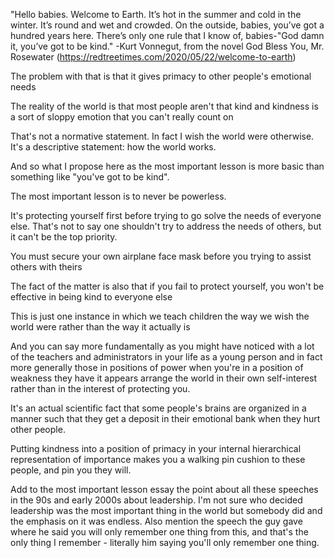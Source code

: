 
"Hello babies. Welcome to Earth. It’s hot in the summer and cold in the winter. It’s round and wet and crowded. On the outside, babies, you’ve got a hundred years here. There’s only one rule that I know of, babies-"God damn it, you’ve got to be kind."
-Kurt Vonnegut, from the novel God Bless You, Mr. Rosewater (https://redtreetimes.com/2020/05/22/welcome-to-earth)

The problem with that is that it gives primacy to other people's emotional needs

The reality of the world is that most people aren't that kind and kindness is a sort of sloppy emotion that you can't really count on

That's not a normative statement. In fact I wish the world were otherwise.
It's a descriptive statement: how the world works.

And so what I propose here as the most important lesson is more basic than something like "you've got to be kind".

The most important lesson is to never be powerless.

It's protecting yourself first before trying to go solve the needs of everyone else.
That's not to say one shouldn't try to address the needs of others, but it can't be the top priority.

You must secure your own airplane face mask before you trying to assist others with theirs

The fact of the matter is also that if you fail to protect yourself, you won't be effective in being kind to everyone else

This is just one instance in which we teach children the way we wish the world were rather than the way it actually is

And you can say more fundamentally as you might have noticed with a lot of the teachers and administrators in your life as a young person and in fact more generally those in positions of power when you're in a position of weakness they have it appears arrange the world in their own self-interest rather than in the interest of protecting you.

It's an actual scientific fact that some people's brains are organized in a manner such that they get a deposit in their emotional bank when they hurt other people.

Putting kindness into a position of primacy in your internal hierarchical representation of importance makes you a walking pin cushion to these people, and pin you they will.

Add to the most important lesson essay the point about all these speeches in the 90s and early 2000s about leadership. I'm not sure who decided leadership was the most important thing in the world but somebody did and the emphasis on it was endless. Also mention the speech the guy gave where he said you will only remember one thing from this, and that's the only thing I remember - literally him saying you'll only remember one thing.
